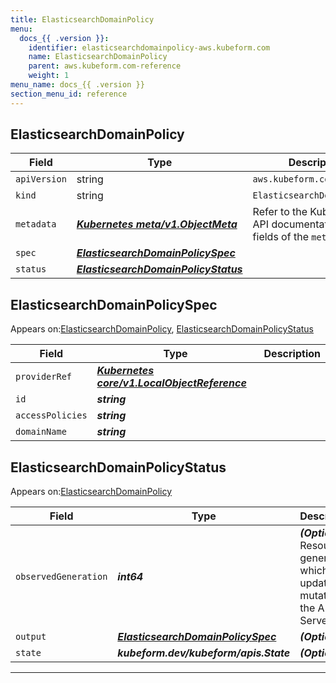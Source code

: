 ```yaml
---
title: ElasticsearchDomainPolicy
menu:
  docs_{{ .version }}:
    identifier: elasticsearchdomainpolicy-aws.kubeform.com
    name: ElasticsearchDomainPolicy
    parent: aws.kubeform.com-reference
    weight: 1
menu_name: docs_{{ .version }}
section_menu_id: reference
---
```


## ElasticsearchDomainPolicy
| Field | Type | Description |
| ------ | ----- | ----------- |
| `apiVersion` | string | `aws.kubeform.com/v1alpha1` |
|    `kind` | string | `ElasticsearchDomainPolicy` |
| `metadata` | ***[Kubernetes meta/v1.ObjectMeta](https://kubernetes.io/docs/reference/generated/kubernetes-api/v1.13/#objectmeta-v1-meta)***|Refer to the Kubernetes API documentation for the fields of the `metadata` field.|
| `spec` | ***[ElasticsearchDomainPolicySpec](#ElasticsearchDomainPolicySpec)***||
| `status` | ***[ElasticsearchDomainPolicyStatus](#ElasticsearchDomainPolicyStatus)***||
## ElasticsearchDomainPolicySpec

Appears on:[ElasticsearchDomainPolicy](#ElasticsearchDomainPolicy), [ElasticsearchDomainPolicyStatus](#ElasticsearchDomainPolicyStatus)

| Field | Type | Description |
| ------ | ----- | ----------- |
| `providerRef` | ***[Kubernetes core/v1.LocalObjectReference](https://kubernetes.io/docs/reference/generated/kubernetes-api/v1.13/#localobjectreference-v1-core)***||
| `id` | ***string***||
| `accessPolicies` | ***string***||
| `domainName` | ***string***||
## ElasticsearchDomainPolicyStatus

Appears on:[ElasticsearchDomainPolicy](#ElasticsearchDomainPolicy)

| Field | Type | Description |
| ------ | ----- | ----------- |
| `observedGeneration` | ***int64***| ***(Optional)*** Resource generation, which is updated on mutation by the API Server.|
| `output` | ***[ElasticsearchDomainPolicySpec](#ElasticsearchDomainPolicySpec)***| ***(Optional)*** |
| `state` | ***kubeform.dev/kubeform/apis.State***| ***(Optional)*** |
---
